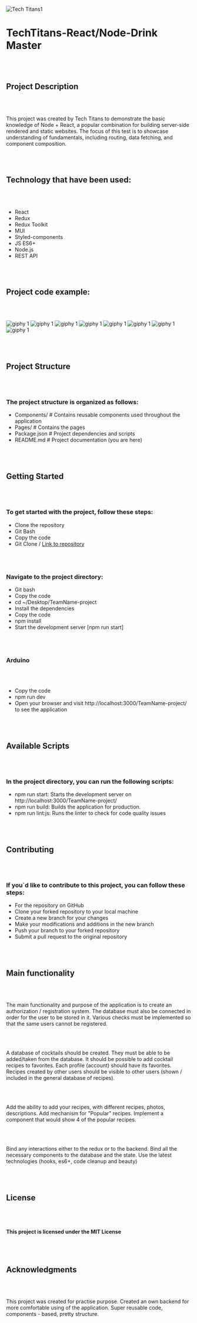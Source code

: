 ![Tech Titans1](https://github.com/MagisterUnivers/TeamName-project/assets/36455862/a6beb350-7058-4ea1-9091-629e4a52db27)

<h1>TechTitans-React/Node-Drink Master</h1>
<br />
<br />
<h2>Project Description</h2>
<br />
<br />
<p>
  This project was created by Tech Titans to demonstrate the basic knowledge of
  Node + React, a popular combination for building server-side rendered and
  static websites. The focus of this test is to showcase understanding of
  fundamentals, including routing, data fetching, and component composition.
</p>
<br />
<br />
<h2>Technology that have been used:</h2>
<br />
<br />
<ul>
  <li>React</li>
  <li>Redux</li>
  <li>Redux Toolkit</li>
  <li>MUI</li>
  <li>Styled-components</li>
  <li>JS ES6+</li>
  <li>Node.js</li>
  <li>REST API</li>
</ul>
<br />
<br />
<h2>Project code example:</h2>
<br />
<br />

![giphy 1](https://github.com/MagisterUnivers/TeamName-project/assets/36455862/313464f2-2dff-471a-ac35-197912cb8557)
![giphy 1](https://github.com/MagisterUnivers/TeamName-project/assets/36455862/5ef2f1b4-8023-4589-b44c-cc6f86cc5da9)
![giphy 1](https://github.com/MagisterUnivers/TeamName-project/assets/36455862/4350b71b-c92b-4e91-9262-97da35576b79)
![giphy 1](https://github.com/MagisterUnivers/TeamName-project/assets/36455862/9d3966d6-832e-4988-a64c-3acab7af5698)
![giphy 1](https://github.com/MagisterUnivers/TeamName-project/assets/36455862/a0854b79-1a77-41a0-8c57-38c32bf507fb)
![giphy 1](https://github.com/MagisterUnivers/TeamName-project/assets/36455862/a506b902-5228-4a55-9809-06339155c178)
![giphy 1](https://github.com/MagisterUnivers/TeamName-project/assets/36455862/78816220-8381-4c42-8ee2-6815d10096a4)
![giphy 1](https://github.com/MagisterUnivers/TeamName-project/assets/36455862/73dfb259-15e1-49c1-a044-358d91d73c76)

<br />
<br />
<h2>Project Structure</h2>
<br />
<br />
<h3>The project structure is organized as follows:</h3>
<ul>
  <li>
    Components/ # Contains reusable components used throughout the application
  </li>
  <li>Pages/ # Contains the pages</li>
  <li>Package.json # Project dependencies and scripts</li>
  <li>README.md # Project documentation (you are here)</li>
</ul>
<br />
<br />
<h2>Getting Started</h2>
<br />
<br />
<h3>To get started with the project, follow these steps:</h3>
<ul>
  <li>Clone the repository</li>
  <li>Git Bash</li>
  <li>Copy the code</li>
  <li>
    Git Clone /
    <a href="https://github.com/MagisterUnivers/TeamName-project/tree/dev"
      >Link to repository</a
    >
  </li>
</ul>
<br />
<br />
<h3>Navigate to the project directory:</h3>
<ul>
  <li>Git bash</li>
  <li>Copy the code</li>
  <li>cd ~/Desktop/TeamName-project</li>
  <li>Install the dependencies</li>
  <li>Copy the code</li>
  <li>npm install</li>
  <li>Start the development server [npm run start]</li>
</ul>
<br />
<br />
<h3>Arduino</h3>
<br />
<br />
<ul>
  <li>Copy the code</li>
  <li>npm run dev</li>
  <li>
    Open your browser and visit http://localhost:3000/TeamName-project/ to see
    the application
  </li>
</ul>
<br />
<br />
<h2>Available Scripts</h2>
<br />
<br />
<h3>In the project directory, you can run the following scripts:</h3>
<ul>
  <li>
    npm run start: Starts the development server on
    http://localhost:3000/TeamName-project/
  </li>
  <li>npm run build: Builds the application for production.</li>
  <li>npm run lint:js: Runs the linter to check for code quality issues</li>
</ul>
<br />
<br />
<h2>Contributing</h2>
<br />
<br />
<h3>
  If you`d like to contribute to this project, you can follow these steps:
</h3>
<ul>
  <li>For the repository on GitHub</li>
  <li>Clone your forked repository to your local machine</li>
  <li>Create a new branch for your changes</li>
  <li>Make your modifications and additions in the new branch</li>
  <li>Push your branch to your forked repository</li>
  <li>Submit a pull request to the original repository</li>
</ul>
<br />
<br />
<h2>Main functionality</h2>
<br />
<br />
<p>
  The main functionality and purpose of the application is to create an
  authorization / registration system. The database must also be connected in
  order for the user to be stored in it. Various checks must be implemented so
  that the same users cannot be registered.
</p>
<br />
<br />
<p>
  A database of cocktails should be created. They must be able to be added/taken
  from the database. It should be possible to add cocktail recipes to favorites.
  Each profile (account) should have its favorites. Recipes created by other
  users should be visible to other users (shown / included in the general
  database of recipes).
</p>
<br />
<br />
<p>
  Add the ability to add your recipes, with different recipes, photos,
  descriptions. Add mechanism for "Popular" recipes. Implement a component that
  would show 4 of the popular recipes.
</p>
<br />
<br />
<p>
  Bind any interactions either to the redux or to the backend. Bind all the
  necessary components to the database and the state. Use the latest
  technologies (hooks, es6+, code cleanup and beauty)
</p>
<br />
<br />
<h2>License</h2>
<br />
<br />
<h4>This project is licensed under the MIT License</h4>
<br />
<br />
<h2>Acknowledgments</h2>
<br />
<br />
<p>
  This project was created for practise purpose. Created an own backend for more
  comfortable using of the application. Super reusable code, components - based,
  pretty structure.
</p>

